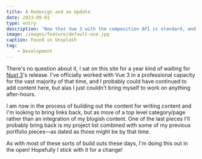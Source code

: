 ```yaml
---
title: A Redesign and an Update
date: 2023-09-01
type: entry
description: 'Now that Vue 3 with the composition API is standard, and Nuxt 3 is stable, it became time for a total update and redesign&mdash;and it is happening largely in the open.'
image: /images/feature/default-one.jpg
caption: Found on Unsplash
tag:
    - Development
---
```


There's no question about it, I sat on this site for a year kind of waiting for [Nuxt 3](https://nuxt.com)'s release. I've officially worked with Vue 3 in a professional capacity for the vast majority of that time, and I probably could have continued to add content here, but alas I just couldn't bring myself to work on anything after-hours.

I am now in the process of building out the content for writing content and I'm looking to bring links back, but as more of a top level category/page rather than an integration of my blogish content. One of the last pieces I'll probably bring back is my project list combined with some of my previous portfolio pieces&mdash;as dated as those might be by that time.

As with most of these sorts of build outs these days, I'm doing this out in the open! Hopefully I stick with it for a change!
